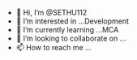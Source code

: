 - 👋 Hi, I’m @SETHU112
- 👀 I’m interested in ...Development
- 🌱 I’m currently learning ...MCA
- 💞️ I’m looking to collaborate on ...
- 📫 How to reach me ...

<!---
SETHU112/SETHU112 is a ✨ special ✨ repository because its `README.md` (this file) appears on your GitHub profile.
You can click the Preview link to take a look at your changes.
--->
